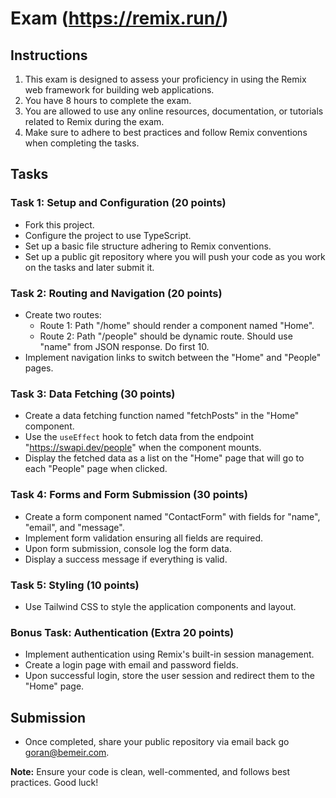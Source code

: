 # Exam (https://remix.run/)

## Instructions

1. This exam is designed to assess your proficiency in using the Remix web framework for building web applications.
2. You have 8 hours to complete the exam.
3. You are allowed to use any online resources, documentation, or tutorials related to Remix during the exam.
4. Make sure to adhere to best practices and follow Remix conventions when completing the tasks.

## Tasks

### Task 1: Setup and Configuration (20 points)

- Fork this project.
- Configure the project to use TypeScript.
- Set up a basic file structure adhering to Remix conventions.
- Set up a public git repository where you will push your code as you work on the tasks and later submit it.

### Task 2: Routing and Navigation (20 points)

- Create two routes:
    - Route 1: Path "/home" should render a component named "Home".
    - Route 2: Path "/people" should be dynamic route. Should use "name" from JSON response. Do first 10.
- Implement navigation links to switch between the "Home" and "People" pages.

### Task 3: Data Fetching (30 points)

- Create a data fetching function named "fetchPosts" in the "Home" component.
- Use the `useEffect` hook to fetch data from the endpoint "https://swapi.dev/people" when the component mounts.
- Display the fetched data as a list on the "Home" page that will go to each "People" page when clicked.

### Task 4: Forms and Form Submission (30 points)

- Create a form component named "ContactForm" with fields for "name", "email", and "message".
- Implement form validation ensuring all fields are required.
- Upon form submission, console log the form data.
- Display a success message if everything is valid.

### Task 5: Styling (10 points)

- Use Tailwind CSS to style the application components and layout.

### Bonus Task: Authentication (Extra 20 points)

- Implement authentication using Remix's built-in session management.
- Create a login page with email and password fields.
- Upon successful login, store the user session and redirect them to the "Home" page.

## Submission

- Once completed, share your public repository via email back go goran@bemeir.com.

**Note:** Ensure your code is clean, well-commented, and follows best practices. Good luck!
